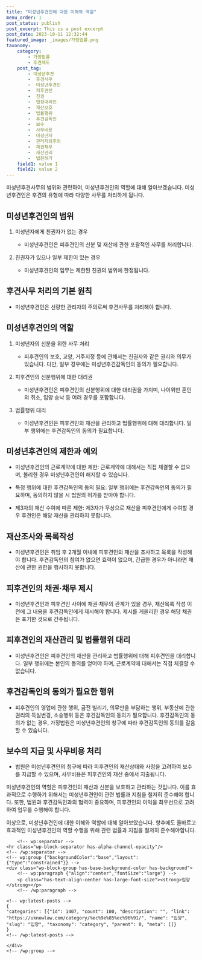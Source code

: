 ```yaml
---
title: "미성년후견인에 대한 이해와 역할"
menu_order: 1
post_status: publish
post_excerpt: This is a post excerpt
post_date: 2023-10-11 12:32:44
featured_image: _images/가정법률.png
taxonomy:
    category:
        - 가정법률
        - 후견제도
    post_tag:
        - 미성년후견
        -  후견사무
        -  미성년후견인
        -  피후견인
        -  친권
        -  법정대리인
        -  재산보호
        -  법률행위
        -  후견감독인
        -  보수
        -  사무비용
        -  미성년자
        -  관리자의주의
        -  채권채무
        -  재산관리
        -  법원허가
    field1: value 1
    field2: value 2
---
```



미성년후견사무의 범위와 관련하여, 미성년후견인의 역할에 대해 알아보겠습니다. 미성년후견인은 후견의 유형에 따라 다양한 사무를 처리하게 됩니다.

## 미성년후견인의 범위

1. 미성년자에게 친권자가 없는 경우
   - 미성년후견인은 피후견인의 신분 및 재산에 관한 포괄적인 사무를 처리합니다.

2. 친권자가 있으나 일부 제한이 있는 경우
   - 미성년후견인의 임무는 제한된 친권의 범위에 한정됩니다.

## 후견사무 처리의 기본 원칙

- 미성년후견인은 선량한 관리자의 주의로써 후견사무를 처리해야 합니다.

## 미성년후견인의 역할

1. 미성년자의 신분을 위한 사무 처리
   - 피후견인의 보호, 교양, 거주지정 등에 관해서는 친권자와 같은 권리와 의무가 있습니다. 다만, 일부 경우에는 미성년후견감독인의 동의가 필요합니다.

2. 피후견인의 신분행위에 대한 대리권
   - 미성년후견인은 피후견인의 신분행위에 대한 대리권을 가지며, 나이위반 혼인의 취소, 입양 승낙 등 여러 경우를 포함합니다.

3. 법률행위 대리
   - 미성년후견인은 피후견인의 재산을 관리하고 법률행위에 대해 대리합니다. 일부 행위에는 후견감독인의 동의가 필요합니다.

## 미성년후견인의 제한과 예외

- 미성년후견인의 근로계약에 대한 제한: 근로계약에 대해서는 직접 체결할 수 없으며, 불리한 경우 미성년후견인이 해지할 수 있습니다.

- 특정 행위에 대한 후견감독인의 동의 필요: 일부 행위에는 후견감독인의 동의가 필요하며, 동의하지 않을 시 법원의 허가를 받아야 합니다.

- 제3자의 재산 수여에 따른 제한: 제3자가 무상으로 재산을 피후견인에게 수여할 경우 후견인은 해당 재산을 관리하지 못합니다.

## 재산조사와 목록작성

- 미성년후견인은 취임 후 2개월 이내에 피후견인의 재산을 조사하고 목록을 작성해야 합니다. 후견감독인의 참여가 없으면 효력이 없으며, 긴급한 경우가 아니라면 재산에 관한 권한을 행사하지 못합니다.

## 피후견인의 채권·채무 제시

- 미성년후견인과 피후견인 사이에 채권·채무의 관계가 있을 경우, 재산목록 작성 이전에 그 내용을 후견감독인에게 제시해야 합니다. 제시를 게을리한 경우 해당 채권은 포기한 것으로 간주됩니다.

## 피후견인의 재산관리 및 법률행위 대리

- 미성년후견인은 피후견인의 재산을 관리하고 법률행위에 대해 피후견인을 대리합니다. 일부 행위에는 본인의 동의를 얻어야 하며, 근로계약에 대해서는 직접 체결할 수 없습니다.

## 후견감독인의 동의가 필요한 행위

- 피후견인의 영업에 관한 행위, 금전 빌리기, 의무만을 부담하는 행위, 부동산에 관한 권리의 득실변경, 소송행위 등은 후견감독인의 동의가 필요합니다. 후견감독인의 동의가 없는 경우, 가정법원은 미성년후견인의 청구에 따라 후견감독인의 동의를 갈음할 수 있습니다.

## 보수의 지급 및 사무비용 처리

- 법원은 미성년후견인의 청구에 따라 피후견인의 재산상태와 사정을 고려하여 보수를 지급할 수 있으며, 사무비용은 피후견인의 재산 중에서 지출됩니다.

미성년후견인의 역할은 피후견인의 재산과 신분을 보호하고 관리하는 것입니다. 이를 효과적으로 수행하기 위해서는 미성년후견인이 관련 법률과 지침을 철저히 준수해야 합니다. 또한, 법원과 후견감독인과의 협력이 중요하며, 피후견인의 이익을 최우선으로 고려하여 업무를 수행해야 합니다.

이상으로, 미성년후견인에 대한 이해와 역할에 대해 알아보았습니다. 향후에도 올바르고 효과적인 미성년후견인의 역할 수행을 위해 관련 법률과 지침을 철저히 준수해야합니다.


        <!-- wp:separator -->
    <hr class="wp-block-separator has-alpha-channel-opacity"/>
    <!-- /wp:separator -->
    <!-- wp:group {"backgroundColor":"base","layout":{"type":"constrained"}} -->
    <div class="wp-block-group has-base-background-color has-background">
        <!-- wp:paragraph {"align":"center","fontSize":"large"} -->
        <p class="has-text-align-center has-large-font-size"><strong>입양</strong></p>
        <!-- /wp:paragraph -->
        
    <!-- wp:latest-posts -->
    {
    "categories": [{"id": 1407, "count": 100, "description": "", "link": "https://uknowlaw.com/category/%ec%9e%85%ec%96%91/", "name": "입양", "slug": "입양", "taxonomy": "category", "parent": 0, "meta": []}
    }
    <!-- /wp:latest-posts -->
    
    </div>
    <!-- /wp:group -->
    